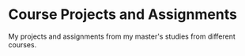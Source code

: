 # Course Projects and Assignments

My projects and assignments from my master's studies from different courses.